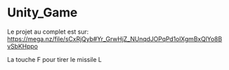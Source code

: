 # Unity_Game

Le projet au complet est sur: https://mega.nz/file/sCxRjQyb#Yr_GrwHjZ_NUnqdJOPqPd1olXgmBxQlYo8BvSbKHppo

La touche F pour tirer le missile 
L
